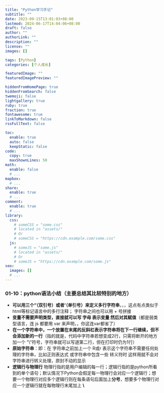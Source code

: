 ```yaml
---
title: "Python学习手记"
subtitle: ""
date: 2023-09-15T13:01:03+08:00
lastmod: 2024-06-17T14:04:06+08:00
draft: false
author: ""
authorLink: ""
description: ""
license: ""
images: []

tags: [Python]
categories: [个人成长]

featuredImage: ""
featuredImagePreview: ""

hiddenFromHomePage: true
hiddenFromSearch: false
twemoji: false
lightgallery: true
ruby: true
fraction: true
fontawesome: true
linkToMarkdown: false
rssFullText: false

toc:
  enable: true
  auto: false
  keepStatic: false
code:
  copy: true
  maxShownLines: 50
math:
  enable: false
  # ...
mapbox:
  # ...
share:
  enable: true
  # ...
comment:
  enable: true
  # ...
library:
  css:
    # someCSS = "some.css"
    # located in "assets/"
    # Or
    # someCSS = "https://cdn.example.com/some.css"
  js:
    # someJS = "some.js"
    # located in "assets/"
    # Or
    # someJS = "https://cdn.example.com/some.js"
seo:
  images: []
  # ...
---
```


<!--more-->
[//]: # (添加 <!--more--> 摘要分割符来拆分文章生成摘要. 摘要分隔符之前的内容将用作该文章的摘要.建议填写description属性，这里留空)

### 01-10：python语法小结（主要总结其比较特别的地方）

- **可以用三个“（双引号）或者‘（单引号）来定义多行字符串**，，，这点有点类似于html等标记语言中的多行注释； 字符串之间也可以用 +  号拼接
- **变量不需要声明类型，直接就可以写 字母 表示变量 然后对其赋值**（都是弱类型语言，连 js 都要用 var 来声明，，你这连var都省了）
- **在一个字符串中，一个放置在末尾的反斜杠表示字符串将在下一行继续，但不会添加新的一行**（指的就是，代码中字符串若想变成2行，只需将断开的地方 加一个 ”\“符号，字符串就可以写道第二行，但在打印时仍为1行）
- **原始字符串**：即：在 字符串之前加上一个 R或r 表示这个字符串不需要任何处理的字符串，比如正则表达式 或字符串中包含一些 转义符时 这样用就不会对字符串进行转义处理，原封不动的显示
- **逻辑行与物理行**   物理行指的是用户编辑的每一行；逻辑行指的是python所看到的单个语句；默认情况下Python会假定每一物理行会对应一个逻辑行；想要一个物理行对应多个逻辑行则在每条语句后面加上**分号**，想要多个物理行对应一个逻辑行就在每物理行末尾加上 **\\**
